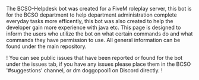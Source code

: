 The BCSO-Helpdesk bot was created for a FiveM roleplay server, this bot is for the BCSO department to help department administration complete everyday tasks more efficently, this bot was also created to help the developer gain more experience with java etc.
This page is designed to inform the users who utilize the bot on what certain commands do and what commands they have permission to use. All general information can be found under the main repository.

! You can see public issues that have been reported or found for the bot under the issues tab, if you have any issues please place them in the BCSO '#suggestions' channel, or dm doggopool1 on Discord directly. !

